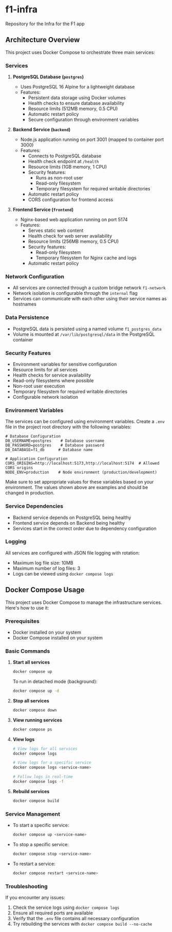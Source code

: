 # f1-infra
Repository for the Infra for the F1 app

## Architecture Overview

This project uses Docker Compose to orchestrate three main services:

### Services

1. **PostgreSQL Database (`postgres`)**
   - Uses PostgreSQL 16 Alpine for a lightweight database
   - Features:
     - Persistent data storage using Docker volumes
     - Health checks to ensure database availability
     - Resource limits (512MB memory, 0.5 CPU)
     - Automatic restart policy
     - Secure configuration through environment variables

2. **Backend Service (`backend`)**
   - Node.js application running on port 3001 (mapped to container port 3000)
   - Features:
     - Connects to PostgreSQL database
     - Health check endpoint at `/health`
     - Resource limits (1GB memory, 1 CPU)
     - Security features:
       - Runs as non-root user
       - Read-only filesystem
       - Temporary filesystem for required writable directories
     - Automatic restart policy
     - CORS configuration for frontend access

3. **Frontend Service (`frontend`)**
   - Nginx-based web application running on port 5174
   - Features:
     - Serves static web content
     - Health check for web server availability
     - Resource limits (256MB memory, 0.5 CPU)
     - Security features:
       - Read-only filesystem
       - Temporary filesystem for Nginx cache and logs
     - Automatic restart policy

### Network Configuration

- All services are connected through a custom bridge network `f1-network`
- Network isolation is configurable through the `internal` flag
- Services can communicate with each other using their service names as hostnames

### Data Persistence

- PostgreSQL data is persisted using a named volume `f1_postgres_data`
- Volume is mounted at `/var/lib/postgresql/data` in the PostgreSQL container

### Security Features

- Environment variables for sensitive configuration
- Resource limits for all services
- Health checks for service availability
- Read-only filesystems where possible
- Non-root user execution
- Temporary filesystem for required writable directories
- Configurable network isolation

### Environment Variables

The services can be configured using environment variables. Create a `.env` file in the project root directory with the following variables:

```env
# Database Configuration
DB_USERNAME=postgres    # Database username
DB_PASSWORD=postgres    # Database password
DB_DATABASE=f1_db      # Database name

# Application Configuration
CORS_ORIGINS=http://localhost:5173,http://localhost:5174  # Allowed CORS origins
NODE_ENV=production    # Node environment (production/development)
```

Make sure to set appropriate values for these variables based on your environment. The values shown above are examples and should be changed in production.

### Service Dependencies

- Backend service depends on PostgreSQL being healthy
- Frontend service depends on Backend being healthy
- Services start in the correct order due to dependency configuration

### Logging

All services are configured with JSON file logging with rotation:
- Maximum log file size: 10MB
- Maximum number of log files: 3
- Logs can be viewed using `docker compose logs`

## Docker Compose Usage

This project uses Docker Compose to manage the infrastructure services. Here's how to use it:

### Prerequisites
- Docker installed on your system
- Docker Compose installed on your system

### Basic Commands

1. **Start all services**
   ```bash
   docker compose up
   ```
   To run in detached mode (background):
   ```bash
   docker compose up -d
   ```

2. **Stop all services**
   ```bash
   docker compose down
   ```

3. **View running services**
   ```bash
   docker compose ps
   ```

4. **View logs**
   ```bash
   # View logs for all services
   docker compose logs
   
   # View logs for a specific service
   docker compose logs <service-name>
   
   # Follow logs in real-time
   docker compose logs -f
   ```

5. **Rebuild services**
   ```bash
   docker compose build
   ```

### Service Management

- To start a specific service:
  ```bash
  docker compose up <service-name>
  ```

- To stop a specific service:
  ```bash
  docker compose stop <service-name>
  ```

- To restart a service:
  ```bash
  docker compose restart <service-name>
  ```

### Troubleshooting

If you encounter any issues:

1. Check the service logs using `docker compose logs`
2. Ensure all required ports are available
3. Verify that the `.env` file contains all necessary configuration
4. Try rebuilding the services with `docker compose build --no-cache`
